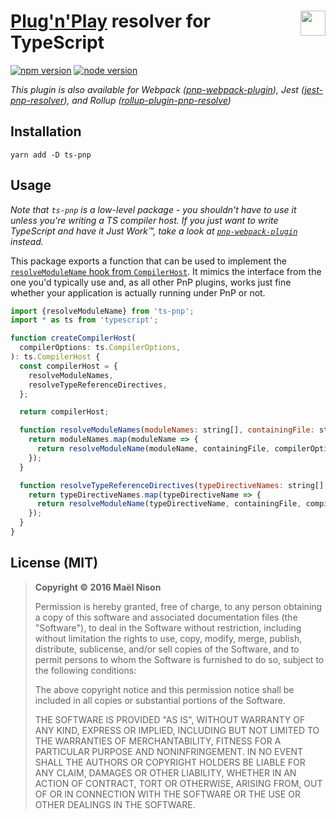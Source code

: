 # <img src="http://www.typescriptlang.org/assets/images/icons/apple-touch-icon-180x180.png" height="40" align="right" /> [Plug'n'Play](https://github.com/yarnpkg/rfcs/pull/101) resolver for TypeScript

[![npm version](https://img.shields.io/npm/v/ts-pnp.svg)](https://www.npmjs.com/package/ts-pnp)
[![node version](https://img.shields.io/node/v/ts-pnp.svg)](https://www.npmjs.com/package/ts-pnp)

*This plugin is also available for Webpack ([pnp-webpack-plugin](https://github.com/arcanis/pnp-webpack-plugin)), Jest ([jest-pnp-resolver](https://github.com/arcanis/jest-pnp-resolver)), and Rollup ([rollup-plugin-pnp-resolve](https://github.com/arcanis/rollup-plugin-pnp-resolve))*

## Installation

```
yarn add -D ts-pnp
```

## Usage

*Note that `ts-pnp` is a low-level package - you shouldn't have to use it unless you're writing a TS compiler host. If you just want to write TypeScript and have it Just Work™, take a look at [`pnp-webpack-plugin`](https://github.com/arcanis/pnp-webpack-plugin#ts-loader-integration) instead.*

This package exports a function that can be used to implement the [`resolveModuleName` hook from `CompilerHost`](https://github.com/Microsoft/TypeScript/wiki/Using-the-Compiler-API#customizing-module-resolution). It mimics the interface from the one you'd typically use and, as all other PnP plugins, works just fine whether your application is actually running under PnP or not.

```js
import {resolveModuleName} from 'ts-pnp';
import * as ts from 'typescript';

function createCompilerHost(
  compilerOptions: ts.CompilerOptions,
): ts.CompilerHost {
  const compilerHost = {
    resolveModuleNames,
    resolveTypeReferenceDirectives,
  };

  return compilerHost;

  function resolveModuleNames(moduleNames: string[], containingFile: string) {
    return moduleNames.map(moduleName => {
      return resolveModuleName(moduleName, containingFile, compilerOptions, compilerHost, ts.resolveModuleName).resolvedModule;
    });
  }

  function resolveTypeReferenceDirectives(typeDirectiveNames: string[], containingFile: string) {
    return typeDirectiveNames.map(typeDirectiveName => {
      return resolveModuleName(typeDirectiveName, containingFile, compilerOptions, compilerHost, ts.resolveTypeReferenceDirective).resolvedTypeReferenceDirective;
    });
  }
}
```

## License (MIT)

> **Copyright © 2016 Maël Nison**
>
> Permission is hereby granted, free of charge, to any person obtaining a copy of this software and associated documentation files (the "Software"), to deal in the Software without restriction, including without limitation the rights to use, copy, modify, merge, publish, distribute, sublicense, and/or sell copies of the Software, and to permit persons to whom the Software is furnished to do so, subject to the following conditions:
>
> The above copyright notice and this permission notice shall be included in all copies or substantial portions of the Software.
>
> THE SOFTWARE IS PROVIDED "AS IS", WITHOUT WARRANTY OF ANY KIND, EXPRESS OR IMPLIED, INCLUDING BUT NOT LIMITED TO THE WARRANTIES OF MERCHANTABILITY, FITNESS FOR A PARTICULAR PURPOSE AND NONINFRINGEMENT. IN NO EVENT SHALL THE AUTHORS OR COPYRIGHT HOLDERS BE LIABLE FOR ANY CLAIM, DAMAGES OR OTHER LIABILITY, WHETHER IN AN ACTION OF CONTRACT, TORT OR OTHERWISE, ARISING FROM, OUT OF OR IN CONNECTION WITH THE SOFTWARE OR THE USE OR OTHER DEALINGS IN THE SOFTWARE.
